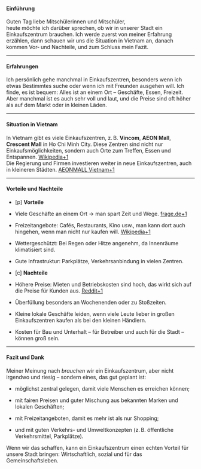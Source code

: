 
#### Einführung
Guten Tag liebe Mitschülerinnen und Mitschüler,  
heute möchte ich darüber sprechen, ob wir in unserer Stadt ein Einkaufszentrum brauchen. Ich werde zuerst von meiner Erfahrung erzählen, dann schauen wir uns die Situation in Vietnam an, danach kommen Vor‑ und Nachteile, und zum Schluss mein Fazit.

---

#### Erfahrungen
Ich persönlich gehe manchmal in Einkaufszentren, besonders wenn ich etwas Bestimmtes suche oder wenn ich mit Freunden ausgehen will. Ich finde, es ist bequem: Alles ist an einem Ort – Geschäfte, Essen, Freizeit. Aber manchmal ist es auch sehr voll und laut, und die Preise sind oft höher als auf dem Markt oder in kleinen Läden.

---

#### Situation in Vietnam
In Vietnam gibt es viele Einkaufszentren, z. B. **Vincom**, **AEON Mall**, **Crescent Mall** in Ho Chi Minh City.
Diese Zentren sind nicht nur Einkaufsmöglichkeiten, sondern auch Orte zum Treffen, Essen und Entspannen. [Wikipedia+1](https://en.wikipedia.org/wiki/Crescent_Mall?utm_source=chatgpt.com)  
Die Regierung und Firmen investieren weiter in neue Einkaufszentren, auch in kleineren Städten. [AEONMALL Vietnam+1](https://aeonmall-vietnam.com/wp-content/uploads/2024/01/240104-%E3%80%90PressRelease-%E3%80%91-Quang-Ninh-Kick-Off-Ceremony_EN_final.pdf?utm_source=chatgpt.com)

---

#### Vorteile und Nachteile

- [p] **Vorteile** 

- Viele Geschäfte an einem Ort → man spart Zeit und Wege. [frage.de+1](https://www.frage.de/einkaufen/vor-und-nachteile-einkaufszentren?utm_source=chatgpt.com)
    
- Freizeitangebote: Cafés, Restaurants, Kino usw., man kann dort auch hingehen, wenn man nicht nur kaufen will. [Wikipedia+1](https://en.wikipedia.org/wiki/Crescent_Mall?utm_source=chatgpt.com)
    
- Wettergeschützt: Bei Regen oder Hitze angenehm, da Innenräume klimatisiert sind.
    
- Gute Infrastruktur: Parkplätze, Verkehrsanbindung in vielen Zentren.
    

- [c] **Nachteile**

- Höhere Preise: Mieten und Betriebskosten sind hoch, das wirkt sich auf die Preise für Kunden aus. [Reddit+1](https://www.reddit.com/r/VietNam/comments/1kj3ygk?utm_source=chatgpt.com)
    
- Überfüllung besonders an Wochenenden oder zu Stoßzeiten.
    
- Kleine lokale Geschäfte leiden, wenn viele Leute lieber in großen Einkaufszentren kaufen als bei den kleinen Händlern.
    
- Kosten für Bau und Unterhalt – für Betreiber und auch für die Stadt – können groß sein.
    

---

#### Fazit und Dank
Meiner Meinung nach _brauchen_ wir ein Einkaufszentrum, aber nicht irgendwo und riesig – sondern eines, das gut geplant ist:

- möglichst zentral gelegen, damit viele Menschen es erreichen können;
    
- mit fairen Preisen und guter Mischung aus bekannten Marken und lokalen Geschäften;
    
- mit Freizeitangeboten, damit es mehr ist als nur Shopping;
    
- und mit guten Verkehrs- und Umweltkonzepten (z. B. öffentliche Verkehrsmittel, Parkplätze).
    

Wenn wir das schaffen, kann ein Einkaufszentrum einen echten Vorteil für unsere Stadt bringen: Wirtschaftlich, sozial und für das Gemeinschaftsleben.